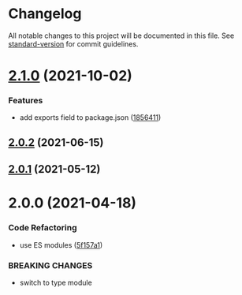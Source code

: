 # Changelog

All notable changes to this project will be documented in this file. See [standard-version](https://github.com/conventional-changelog/standard-version) for commit guidelines.

# [2.1.0](https://github.com/dmnsgn/perspective-grid/compare/v2.0.2...v2.1.0) (2021-10-02)


### Features

* add exports field to package.json ([1856411](https://github.com/dmnsgn/perspective-grid/commit/1856411e1ae3073e0d3b24166882cb012fc2260a))



## [2.0.2](https://github.com/dmnsgn/perspective-grid/compare/v2.0.1...v2.0.2) (2021-06-15)



## [2.0.1](https://github.com/dmnsgn/perspective-grid/compare/v2.0.0...v2.0.1) (2021-05-12)



# 2.0.0 (2021-04-18)


### Code Refactoring

* use ES modules ([5f157a1](https://github.com/dmnsgn/perspective-grid/commit/5f157a19b9dbd4ebdedeef5771443586a9f6b195))


### BREAKING CHANGES

* switch to type module
